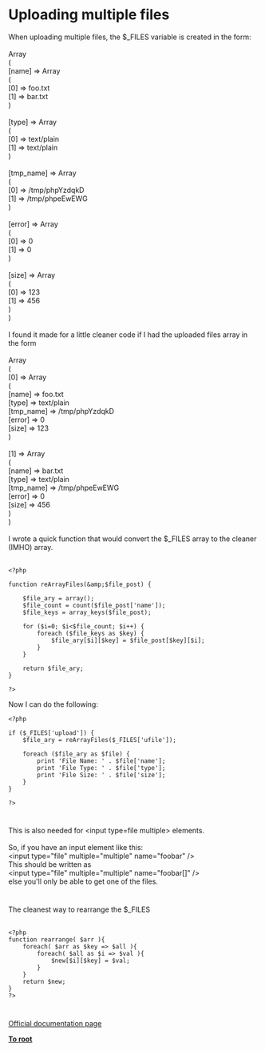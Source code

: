 # Uploading multiple files



When uploading multiple files, the $_FILES variable is created in the form:<br><br>Array<br>(<br>    [name] =&gt; Array<br>        (<br>            [0] =&gt; foo.txt<br>            [1] =&gt; bar.txt<br>        )<br><br>    [type] =&gt; Array<br>        (<br>            [0] =&gt; text/plain<br>            [1] =&gt; text/plain<br>        )<br><br>    [tmp_name] =&gt; Array<br>        (<br>            [0] =&gt; /tmp/phpYzdqkD<br>            [1] =&gt; /tmp/phpeEwEWG<br>        )<br><br>    [error] =&gt; Array<br>        (<br>            [0] =&gt; 0<br>            [1] =&gt; 0<br>        )<br><br>    [size] =&gt; Array<br>        (<br>            [0] =&gt; 123<br>            [1] =&gt; 456<br>        )<br>)<br><br>I found it made for a little cleaner code if I had the uploaded files array in the form<br><br>Array<br>(<br>    [0] =&gt; Array<br>        (<br>            [name] =&gt; foo.txt<br>            [type] =&gt; text/plain<br>            [tmp_name] =&gt; /tmp/phpYzdqkD<br>            [error] =&gt; 0<br>            [size] =&gt; 123<br>        )<br><br>    [1] =&gt; Array<br>        (<br>            [name] =&gt; bar.txt<br>            [type] =&gt; text/plain<br>            [tmp_name] =&gt; /tmp/phpeEwEWG<br>            [error] =&gt; 0<br>            [size] =&gt; 456<br>        )<br>)<br><br>I wrote a quick function that would convert the $_FILES array to the cleaner (IMHO) array.<br><br>

```
<?php

function reArrayFiles(&amp;$file_post) {

    $file_ary = array();
    $file_count = count($file_post['name']);
    $file_keys = array_keys($file_post);

    for ($i=0; $i<$file_count; $i++) {
        foreach ($file_keys as $key) {
            $file_ary[$i][$key] = $file_post[$key][$i];
        }
    }

    return $file_ary;
}

?>
```


Now I can do the following:



```
<?php

if ($_FILES['upload']) {
    $file_ary = reArrayFiles($_FILES['ufile']);

    foreach ($file_ary as $file) {
        print 'File Name: ' . $file['name'];
        print 'File Type: ' . $file['type'];
        print 'File Size: ' . $file['size'];
    }
}

?>
```
  

#

This is also needed for &lt;input type=file multiple&gt; elements.<br><br>So, if you have an input element like this:<br>&lt;input type="file" multiple="multiple" name="foobar" /&gt;<br>This should be written as<br>&lt;input type="file" multiple="multiple" name="foobar[]" /&gt;<br>else you&apos;ll only be able to get one of the files.  

#

The cleanest way to rearrange the $_FILES<br><br>

```
<?php
function rearrange( $arr ){
    foreach( $arr as $key => $all ){
        foreach( $all as $i => $val ){
            $new[$i][$key] = $val;    
        }    
    }
    return $new;
}
?>
```
  

#

[Official documentation page](https://www.php.net/manual/en/features.file-upload.multiple.php)

**[To root](/README.md)**